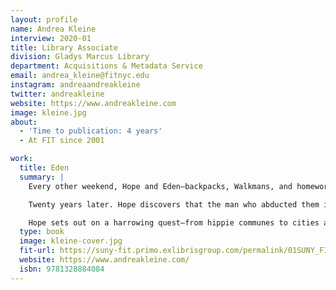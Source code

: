 ```yaml
---
layout: profile
name: Andrea Kleine
interview: 2020-01
title: Library Associate
division: Gladys Marcus Library
department: Acquisitions & Metadata Service
email: andrea_kleine@fitnyc.edu
instagram: andreaandreakleine
twitter: andreakleine
website: https://www.andreakleine.com
image: kleine.jpg
about:
  - 'Time to publication: 4 years'
  - At FIT since 2001

work:
  title: Eden
  summary: |
    Every other weekend, Hope and Eden—backpacks, Walkmans, and homework in hand—wait for their father to pick them up, as he always does, at a strip-mall bus stop. It’s the divorce shuffle; they’re used to it. Only this weekend, he’s screwed up, forgotten, and their world will irrevocably change when a stranger lures them into his truck with a false story and smile.

    Twenty years later. Hope discovers that the man who abducted them is up for parole and the sisters might be able to offer testimony to keep him in jail. There’s only one problem: Eden is nowhere to be found.

    Hope sets out on a harrowing quest—from hippie communes to cities across the country, and into her own troubled past—to track down her sister. Will she find Eden in time? And what will she learn about herself along the way?
  type: book
  image: kleine-cover.jpg
  fit-url: https://suny-fit.primo.exlibrisgroup.com/permalink/01SUNY_FIT/1ic2be3/alma990001613310204829
  website: https://www.andreakleine.com/
  isbn: 9781328884084
---
```

